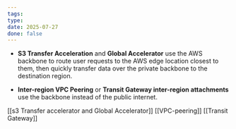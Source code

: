 ```yaml
---
tags: 
type: 
date: 2025-07-27
done: false
---
```

- **S3 Transfer Acceleration** and **Global Accelerator** use the AWS backbone to route user requests to the AWS edge location closest to them, then quickly transfer data over the private backbone to the destination region.
    
- **Inter-region VPC Peering** or **Transit Gateway inter-region attachments** use the backbone instead of the public internet.

[[s3 Transfer accelerator and Global Accelerator]]
[[VPC-peering]]
[[Transit Gateway]]